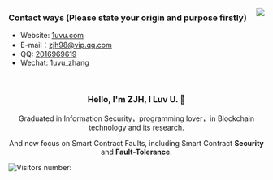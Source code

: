 <!--
**1uvu/1uvu** is a ✨ _special_ ✨ repository because its `README.md` (this file) appears on your GitHub profile.

Here are some ideas to get you started:

- 🔭 I’m currently working on ...
- 🌱 I’m currently learning ...
- 👯 I’m looking to collaborate on ...
- 🤔 I’m looking for help with ...
- 💬 Ask me about ...
- 📫 How to reach me: ...
- 😄 Pronouns: ...
- ⚡ Fun fact: ...


<p align="center">
  <img align="center" src="https://github.com/1uvu/1uvu/raw/master/developer.gif"/>
</p>

--- 
-->

<p align="right">
  <img align="right" src="https://github-readme-stats.vercel.app/api?username=1uvu&show_icons=true&icon_color=805AD5&text_color=718096&bg_color=ffffff&hide_title=true" />
</p>

### Contact ways (Please state your origin and purpose firstly)

- Website: [1uvu.com](https://1uvu.com)
- E-mail：[zjh98@vip.qq.com](mailto://zjh98@vip.qq.com)
- QQ: [2016969619](http://wpa.qq.com/msgrd?v=3&uin=2016969619&site=qq&menu=yes)
- Wechat: 1uvu_zhang

<br>
<div align="center">
  <h3>
  Hello, I'm ZJH, I Luv U. 🤘
  </h3>
  <p>
  Graduated in Information Security，programming lover，in Blockchain technology and its research.

  And now focus on Smart Contract Faults, including Smart Contract **Security** and **Fault-Tolerance**.
  </p>
 </div>
 
 
![Visitors number: ](https://visitor-badge.laobi.icu/badge?page_id=1uvu.1uvu.readme.md)

<!--
### Skill tree：
> ***_is mastered***, **_is learning** and the others is to learn
- Language: **Golang**, **Node**, **Rust**, Solidity, ***Python***, ***Java***, ***C***
- General skills: ***Web crawler***, ***Data science***, ***Software engineer***, Fuzing, Graph network
- Blockchain skills: **Fabric**, Ethereum
- Mathematical base: Formal apporach, Compute theory, **Logic**, **Algorithm**, Discrete mathematics
- Other skills: ***Network development***, ***Debug and Reverse***, ***Cryptography***

-->
